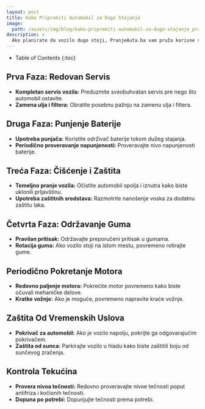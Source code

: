 ```yaml
---
layout: post
title: Kako Pripremiti Automobil za Dugo Stajanje
image: 
  path: /assets/img/blog/kako-pripremiti-automobil-za-dugo-stajanje_pranje-auta-ba.png
description: >
  Ako planirate da vozilo dugo stoji, PranjeAutа.ba vam pruža korisne savete za pripremu automobila. Očuvajte performanse i sprečite probleme tokom perioda nekorišćenja.
---
```



- Table of Contents
{:toc}


## Prva Faza: Redovan Servis

- **Kompletan servis vozila:** Preduzmite sveobuhvatan servis pre nego što automobil ostavite.
- **Zamena ulja i filtera:** Obratite posebnu pažnju na zamenu ulja i filtera.

## Druga Faza: Punjenje Baterije

- **Upotreba punjača:** Koristite održivač baterije tokom dužeg stajanja.
- **Periodično proveravanje napunjenosti:** Proveravajte nivo napunjenosti baterije.

## Treća Faza: Čišćenje i Zaštita

- **Temeljno pranje vozila:** Očistite automobil spolja i iznutra kako biste uklonili prljavštinu.
- **Upotreba zaštitnih sredstava:** Razmotrite nanošenje voska za dodatnu zaštitu laka.

## Četvrta Faza: Održavanje Guma

- **Pravilan pritisak:** Održavajte preporučeni pritisak u gumama.
- **Rotacija guma:** Ako vozilo stoji na istom mestu, povremeno rotirajte gume.

## Periodično Pokretanje Motora

- **Redovno paljenje motora:** Pokrećite motor povremeno kako biste očuvali mehaničke delove.
- **Kratke vožnje:** Ako je moguće, povremeno napravite kraće vožnje.

## Zaštita Od Vremenskih Uslova

- **Pokrivač za automobil:** Ako je vozilo napolju, pokrijte ga odgovarajućim pokrivačem.
- **Zaštita od sunca:** Parkirajte vozilo u hladu kako biste zaštitili boju od sunčevog zračenja.

## Kontrola Tekućina

- **Provera nivoa tečnosti:** Redovno proveravajte nivoe tečnosti poput antifriza i kočionih tečnosti.
- **Dopuna po potrebi:** Dopunjujte tečnosti prema potrebi.